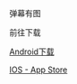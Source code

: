 
弹幕有图

前往下载

[Android下载](https://www.coolapk.com/apk/244183)

[IOS - App Store](https://apps.apple.com/cn/app/id1485570541)


